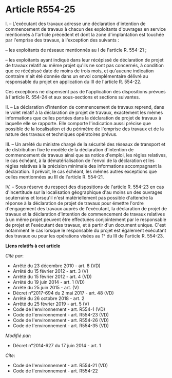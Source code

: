 # Article R554-25

I. – L'exécutant des travaux adresse une déclaration d'intention de commencement de travaux à chacun des exploitants
d'ouvrages en service mentionnés à l'article précédent et dont la zone d'implantation est touchée par l'emprise des travaux,
à l'exception des suivants :

– les exploitants de réseaux mentionnés au I de l'article R. 554-21 ;

– les exploitants ayant indiqué dans leur récépissé de déclaration de projet de travaux relatif au même projet qu'ils ne sont
pas concernés, à condition que ce récépissé date de moins de trois mois, et qu'aucune indication contraire n'ait été donnée
dans un envoi complémentaire délivré au responsable du projet en application du III de l'article R. 554-22.

Ces exceptions ne dispensent pas de l'application des dispositions prévues à l'article R. 554-24 et aux sous-sections et
sections suivantes.

II. – La déclaration d'intention de commencement de travaux reprend, dans le volet relatif à la déclaration de projet de
travaux, exactement les mêmes informations que celles portées dans la déclaration de projet de travaux à laquelle elle se
rapporte. Elle comporte l'indication aussi précise que possible de la localisation et du périmètre de l'emprise des travaux
et de la nature des travaux et techniques opératoires prévus.

III. – Un arrêté du ministre chargé de la sécurité des réseaux de transport et de distribution fixe le modèle de la
déclaration d'intention de commencement de travaux ainsi que sa notice d'emploi, les règles relatives, le cas échéant, à la
dématérialisation de l'envoi de la déclaration et les règles relatives à la précision minimale des informations accompagnant
la déclaration. Il prévoit, le cas échéant, les mêmes autres exceptions que celles mentionnées au III de l'article R. 554-21.

IV. – Sous réserve du respect des dispositions de l'article R. 554-23 en cas d'incertitude sur la localisation géographique
d'au moins un des ouvrages souterrains et lorsqu'il n'est matériellement pas possible d'attendre la réponse à la déclaration
de projet de travaux pour émettre l'ordre d'engagement des travaux auprès de l'exécutant, la déclaration de projet de travaux
et la déclaration d'intention de commencement de travaux relatives à un même projet peuvent être effectuées conjointement par
le responsable de projet et l'exécutant des travaux, et à partir d'un document unique. C'est notamment le cas lorsque le
responsable du projet est également exécutant des travaux ou pour les opérations visées au 1° du III de l'article R. 554-23.

**Liens relatifs à cet article**

_Cité par_:

  - Arrêté du 23 décembre 2010 - art. 8 (VD)
  - Arrêté du 15 février 2012 - art. 3 (V)
  - Arrêté du 15 février 2012 - art. 4 (VD)
  - Arrêté du 19 juin 2014 - art. 1 (VD)
  - Arrêté du 25 juin 2015 - art. (V)
  - Décret n°2017-694 du 2 mai 2017 - art. 48 (VD)
  - Arrêté du 26 octobre 2018 - art. 2
  - Arrêté du 25 février 2019 - art. 5 (V)
  - Code de l'environnement - art. R554-1 (VD)
  - Code de l'environnement - art. R554-23 (VD)
  - Code de l'environnement - art. R554-26 (VD)
  - Code de l'environnement - art. R554-35 (VD)

_Modifié par_:

  - Décret n°2014-627 du 17 juin 2014 - art. 1

_Cite_:

  - Code de l'environnement - art. R554-21 (VD)
  - Code de l'environnement - art. R554-22
